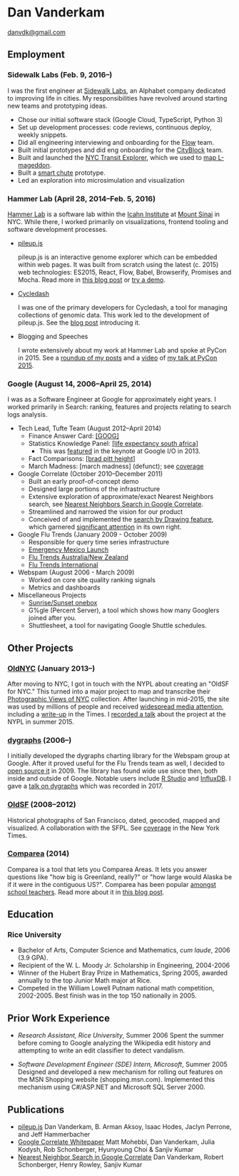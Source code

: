 # Dan Vanderkam

[danvdk@gmail.com](mailto:danvdk@gmail.com)

## Employment

### Sidewalk Labs (Feb. 9, 2016–)

I was the first engineer at [Sidewalk Labs][swl], an Alphabet company dedicated to improving life in
cities. My responsibilities have revolved around starting new teams and prototyping ideas.

  * Chose our initial software stack (Google Cloud, TypeScript, Python 3)
  * Set up development processes: code reviews, continuous deploy, weekly snippets.
  * Did all engineering interviewing and onboarding for the [Flow][] team.
  * Built initial prototypes and did eng onboarding for the [CityBlock][] team.
  * Built and launched the [NYC Transit Explorer][transit-ex], which we used to
    [map L-mageddon][transit-ex-post].
  * Built a [smart chute][smart-chute] prototype.
  * Led an exploration into microsimulation and visualization

### Hammer Lab (April 28, 2014–Feb. 5, 2016)

[Hammer Lab][] is a software lab within the [Icahn Institute][] at [Mount Sinai][] in NYC.
While there, I worked primarily on visualizations, frontend tooling and software development processes.

  * [pileup.js][pileup]

    pileup.js is an interactive genome explorer which can be embedded within
    web pages. It was built from scratch using the latest (c. 2015) web
    technologies: ES2015, React, Flow, Babel, Browserify, Promises and Mocha.
    Read more in [this blog post][pileup-post] or [try a demo][pileup-demo].

  * [Cycledash][]

    I was one of the primary developers for Cycledash, a tool for managing
    collections of genomic data. This work led to the development of pileup.js.
    See the [blog post][cycledash-post] introducing it.

  * Blogging and Speeches

    I wrote extensively about my work at Hammer Lab and spoke at PyCon in
    2015. See a [roundup of my posts][hammerlab-posts] and a [video][pycon-video]
    of [my talk at PyCon 2015][pycon-talk].


### Google (August 14, 2006–April 25, 2014)

I was as a Software Engineer at Google for approximately eight years. I
worked primarily in Search: ranking, features and projects relating to search
logs analysis.

  * Tech Lead, Tufte Team (August 2012–April 2014)
    * Finance Answer Card: [[GOOG]][tufte-fac]
    * Statistics Knowledge Panel: [[life expectancy south africa]][tufte-statskp]
      * This was [featured][statskp-googleio] in the keynote at Google I/O in 2013.
    * Fact Comparisons: [[brad pitt height]][tufte-facts]
    * March Madness: \[march madness\] (defunct); see [coverage][mm-avc]
  * Google Correlate (October 2010–December 2011)
    * Built an early proof-of-concept demo
    * Designed large portions of the infrastructure
    * Extensive exploration of approximate/exact Nearest Neighbors search,
      see [Nearest Neighbors Search in Google Correlate][correlate-tech].
    * Streamlined and narrowed the vision for our product
    * Conceived of and implemented the [search by Drawing feature][correlate-drawing],
      which garnered [significant attention][correlate-reddit] in its own right.
  * Google Flu Trends (January 2009 - October 2009)
    * Responsible for query time series infrastructure
    * [Emergency Mexico Launch][flu-mx]
    * [Flu Trends Australia/New Zealand][flu-anz]
    * [Flu Trends International][flu-intl]
  * Webspam (August 2006 - March 2009)
    * Worked on core site quality ranking signals
    * Metrics and dashboards
  * Miscellaneous Projects
    * [Sunrise/Sunset onebox][sunrise]
    * G%gle (Percent Server), a tool which shows how many Googlers joined after you.
    * Shuttlesheet, a tool for navigating Google Shuttle schedules.

## Other Projects

### [OldNYC][] (January 2013–)

After moving to NYC, I got in touch with the NYPL about creating an "OldSF for NYC." This turned
into a major project to map and transcribe their [Photographic Views of NYC][oldnyc-nypl]
collection. After launching in mid-2015, the site was used by millions of people and received
[widespread media attention][oldnyc-blog], including a [write-up][oldnyc-times] in the Times. I
[recorded a talk][oldnyc-talk] about the project at the NYPL in summer 2015.

### [dygraphs][] (2006–)

I initially developed the dygraphs charting library for the Webspam group at Google. After it proved
useful for the Flu Trends team as well, I decided to [open source it][dygraphs-github] in 2009. The
library has found wide use since then, both inside and outside of Google. Notable users include [R
Studio][dygraphs-r] and [InfluxDB][dygraphs-influx]. I gave a [talk on dygraphs][dygraphs-talk]
which was recorded in 2017.

### [OldSF][] (2008–2012)

Historical photographs of San Francisco, dated, geocoded, mapped and visualized. A collaboration
with the SFPL. See [coverage][oldsf-coverage] in the New York Times.

### [Comparea][] (2014)
Comparea is a tool that lets you Comparea Areas. It lets you answer questions like "how big is
Greenland, really?" or "how large would Alaska be if it were in the contiguous US?". Comparea has
been popular [amongst school teachers][comparea-writeup]. Read more about it in [this blog
post][comparea-blog].

## Education

### Rice University

  * Bachelor of Arts, Computer Science and Mathematics, _cum laude_, 2006
    (3.9 GPA).
  * Recipient of the W. L. Moody Jr. Scholarship in Engineering, 2004-2006
  * Winner of the Hubert Bray Prize in Mathematics, Spring 2005, awarded
    annually to the top Junior Math major at Rice.
  * Competed in the William Lowell Putnam national math competition, 2002-2005.
    Best finish was in the top 150 nationally in 2005.

## Prior Work Experience

  * _Research Assistant, Rice University_, Summer 2006
    Spent the summer before coming to Google analyzing the Wikipedia edit history
    and attempting to write an edit classifier to detect vandalism.

  * _Software Development Engineer (SDE) Intern, Microsoft_, Summer 2005
    Designed and developed a new mechanism for rolling out features on the MSN
    Shopping website (shopping.msn.com). Implemented this mechanism using
    C#/ASP.NET and Microsoft SQL Server 2000.

## Publications

  * [pileup.js][pileup-paper]
    Dan Vanderkam, B. Arman Aksoy, Isaac Hodes, Jaclyn Perrone, and Jeff Hammerbacher
  * [Google Correlate Whitepaper][correlate-whitepaper]
    Matt Mohebbi, Dan Vanderkam, Julia Kodysh, Rob Schonberger, Hyunyoung Choi & Sanjiv Kumar
  * [Nearest Neighbor Search in Google Correlate][correlate-tech]
    Dan Vanderkam, Robert Schonberger, Henry Rowley, Sanjiv Kumar

[swl]: https://www.sidewalklabs.com/
[Hammer Lab]: http://www.hammerlab.org/
[Icahn Institute]: https://icahn.mssm.edu/departments-and-institutes/genomics
[Mount Sinai]: https://icahn.mssm.edu/
[pileup]: https://github.com/hammerlab/pileup.js/
[pileup-post]: http://www.hammerlab.org/2015/06/19/introducing-pileup-js-a-browser-based-genome-viewer/
[pileup-demo]: http://www.hammerlab.org/pileup/
[pileup-paper]: https://www.biorxiv.org/content/early/2016/01/15/036962
[cycledash]: https://github.com/hammerlab/cycledash/
[cycledash-post]: http://www.hammerlab.org/2015/01/28/introducing-cycledash-0-0-0/
[hammerlab-posts]: http://www.danvk.org/2015/10/21/hammerlab-posts.html
[pycon-video]: https://www.youtube.com/watch?v=jUUTqgzNR3M
[pycon-talk]: https://us.pycon.org/2015/schedule/presentation/395/
[statskp-googleio]: http://www.youtube.com/watch?v=9pmPa_KxsAM#at=6853
[sunrise]: http://googleblog.blogspot.com/2010/06/this-week-in-search-62710.html
[tufte-fac]: https://www.google.com/search?q=GOOG
[tufte-statskp]: https://www.google.com/search?q=life+expectancy+south+africa
[tufte-facts]: https://www.google.com/search?q=brad+pitt+height
[mm-avc]: http://www.avc.com/a_vc/2013/03/fun-friday-march-madness.html
[correlate-drawing]: http://www.google.com/trends/correlate/draw
[correlate-tech]: https://www.google.com/trends/correlate/nnsearch.pdf
[correlate-hn]: http://news.ycombinator.com/item?id=2953900
[correlate-reddit]: https://www.reddit.com/r/technology/comments/k2j1e/google_correlate_by_drawing_actual_drawing/
[correlate-whitepaper]: https://www.google.com/trends/correlate/whitepaper.pdf
[flu-anz]: http://blog.google.org/2009/06/google-flu-trends-for-australia-and-new.html
[flu-mx]: http://www.nytimes.com/2009/05/04/technology/internet/04link.html
[flu-intl]: http://blog.google.org/2009/10/google-flu-trends-expands-to-16.html
[oldnyc]: https://www.oldnyc.org
[oldnyc-nypl]: http://digitalcollections.nypl.org/collections/photographic-views-of-new-york-city-1870s-1970s-from-the-collections-of-the-ne-2#/?tab=about
[oldnyc-blog]: http://www.danvk.org/2015/06/04/launched-oldnyc.html
[oldnyc-times]: http://cityroom.blogs.nytimes.com/2015/05/26/new-york-today-new-views-of-the-past/?_r=0
[oldnyc-talk]: http://www.nypl.org/audiovideo/oldnyc-launch-party
[comparea]: http://comparea.org
[comparea-writeup]: http://www.freetech4teachers.com/2014/09/three-easy-ways-to-visual-compare-sizes.html
[comparea-blog]: http://www.danvk.org/wp/2014-08-13/introducing-comparea/
[oldsf]: http://oldsf.org
[oldsf-coverage]: http://www.nytimes.com/2011/09/04/us/04bchistory.html
[dygraphs]: http://dygraphs.com
[dygraphs-r]: https://rstudio.github.io/dygraphs/
[dygraphs-influx]: https://influxdb.com/blog/2015/07/07/Announcing-Chronograf-a-data-visualization-tool-for-InfluxDB.html
[dygraphs-github]: https://github.com/danvk/dygraphs
[dygraphs-talk]: https://www.youtube.com/watch?v=I6E5e1HBFi0 
[flow]: http://www.flowmobility.io/
[cityblock]: https://www.cityblock.com/
[transit-ex]: https://transit.sidewalklabs.com/
[transit-ex-post]: https://www.sidewalklabs.com/blog/new-map-demo-how-the-l-train-shutdown-will-impact-your-commute/
[smart-chute]: https://www.sidewalklabs.com/blog/we-held-a-one-week-design-sprint-to-build-a-smart-trash-chute-heres-what-we-learned/
